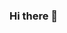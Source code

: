 ### Hi there 👋

<!--
**divisharma/divisharma** is a ✨ _special_ ✨ repository because its `README.md` (this file) appears on your GitHub profile.

Here are some ideas to get you started:

- 🔭 I’m currently working as Data engineer
- 🌱 I’m currently learning data engineering
- 📫 How to reach me: dvsha8shrma@gmail.com 
- 😄 Pronouns: ...
- ⚡ Fun fact: ...
-->
